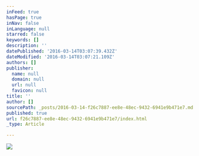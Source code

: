 ```yaml
---
inFeed: true
hasPage: true
inNav: false
inLanguage: null
starred: false
keywords: []
description: ''
datePublished: '2016-03-14T03:07:39.432Z'
dateModified: '2016-03-14T03:07:21.109Z'
authors: []
publisher:
  name: null
  domain: null
  url: null
  favicon: null
title: ''
author: []
sourcePath: _posts/2016-03-14-f26c7887-ee8e-48ec-9432-6941e9b471e7.md
published: true
url: f26c7887-ee8e-48ec-9432-6941e9b471e7/index.html
_type: Article

---
```

![](https://the-grid-user-content.s3-us-west-2.amazonaws.com/712c21c3-7e42-42b4-b61e-e8a0d7e2d941.png)